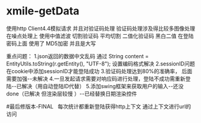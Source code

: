 # xmile-getData
使用http Client4.4模拟请求
并且对验证码处理
验证码处理涉及得比较多图像处理
在噪点处理上 使用中值滤波
切割验证码 平均切割
二值化验证码 黑白二值
在登陆密码上面 使用了 MD5加密 并且是大写


重点问题：
1.json返回的数据中文乱码  通过			String content = EntityUtils.toString(r.getEntity(), "UTF-8"); 设置编码格式解决
2.sessionID问题 在cookie中添加sessionID才能登陆成功
3.验证码处理达到80%的准确率， 后面需要加强--未解决
4.一旦发起请求需要对响应码进行处理，登陆不成功需重新登陆--已解决（用自动登陆ID代替）
5.添加swing框架来获取用户的输入--还没done（已解决 但渲染层较慢 ）--已经替换日期渲染控件

#最后修版本-FINAL
   每次统计都重新登陆获得http上下文 通过上下文进行url的访问
